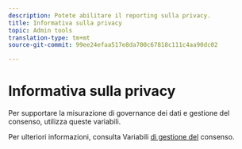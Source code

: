 ```yaml
---
description: Potete abilitare il reporting sulla privacy.
title: Informativa sulla privacy
topic: Admin tools
translation-type: tm+mt
source-git-commit: 99ee24efaa517e8da700c67818c111c4aa90dc02

---
```



# Informativa sulla privacy

Per supportare la misurazione di governance dei dati e gestione del consenso, utilizza queste variabili.

Per ulteriori informazioni, consulta Variabili [di gestione del](/help/admin/c-data-governance/consent-variables.md) consenso.

